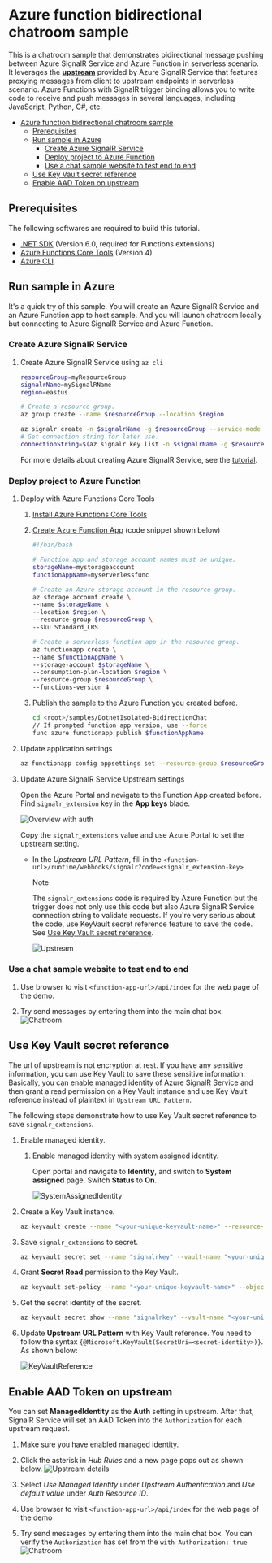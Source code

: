 # Azure function bidirectional chatroom sample

This is a chatroom sample that demonstrates bidirectional message pushing between Azure SignalR Service and Azure Function in serverless scenario. It leverages the [**upstream**](https://docs.microsoft.com/azure/azure-signalr/concept-upstream) provided by Azure SignalR Service that features proxying messages from client to upstream endpoints in serverless scenario. Azure Functions with SignalR trigger binding allows you to write code to receive and push messages in several languages, including JavaScript, Python, C#, etc.

- [Azure function bidirectional chatroom sample](#azure-function-bidirectional-chatroom-sample)
  - [Prerequisites](#prerequisites)
  - [Run sample in Azure](#run-sample-in-azure)
    - [Create Azure SignalR Service](#create-azure-signalr-service)
    - [Deploy project to Azure Function](#deploy-project-to-azure-function)
    - [Use a chat sample website to test end to end](#use-a-chat-sample-website-to-test-end-to-end)
  - [Use Key Vault secret reference](#use-key-vault-secret-reference)
  - [Enable AAD Token on upstream](#enable-aad-token-on-upstream)

<a name="prerequisites"></a>

## Prerequisites

The following softwares are required to build this tutorial.
* [.NET SDK](https://dotnet.microsoft.com/download) (Version 6.0, required for Functions extensions)
* [Azure Functions Core Tools](https://docs.microsoft.com/azure/azure-functions/functions-run-local?tabs=windows%2Ccsharp%2Cbash#install-the-azure-functions-core-tools) (Version 4)
* [Azure CLI](https://docs.microsoft.com/cli/azure/install-azure-cli?view=azure-cli-latest)

<a name="run-sample-in-azure"></a>

## Run sample in Azure

It's a quick try of this sample. You will create an Azure SignalR Service and an Azure Function app to host sample. And you will launch chatroom locally but connecting to Azure SignalR Service and Azure Function.

### Create Azure SignalR Service

1. Create Azure SignalR Service using `az cli`

    ```bash
    resourceGroup=myResourceGroup
    signalrName=mySignalRName
    region=eastus

    # Create a resource group.
    az group create --name $resourceGroup --location $region

    az signalr create -n $signalrName -g $resourceGroup --service-mode Serverless --sku Standard_S1
    # Get connection string for later use.
    connectionString=$(az signalr key list -n $signalrName -g $resourceGroup --query primaryConnectionString -o tsv)
    ```

    For more details about creating Azure SignalR Service, see the [tutorial](https://docs.microsoft.com/en-us/azure/azure-signalr/signalr-quickstart-azure-functions-javascript#create-an-azure-signalr-service-instance).

### Deploy project to Azure Function

1. Deploy with Azure Functions Core Tools
    1. [Install Azure Functions Core Tools](https://docs.microsoft.com/en-us/azure/azure-functions/functions-run-local?tabs=windows%2Ccsharp%2Cbash#install-the-azure-functions-core-tools)
    2. [Create Azure Function App](https://docs.microsoft.com/en-us/azure/azure-functions/scripts/functions-cli-create-serverless#sample-script) (code snippet shown below)

        ```bash
        #!/bin/bash

        # Function app and storage account names must be unique.
        storageName=mystorageaccount
        functionAppName=myserverlessfunc

        # Create an Azure storage account in the resource group.
        az storage account create \
        --name $storageName \
        --location $region \
        --resource-group $resourceGroup \
        --sku Standard_LRS

        # Create a serverless function app in the resource group.
        az functionapp create \
        --name $functionAppName \
        --storage-account $storageName \
        --consumption-plan-location $region \
        --resource-group $resourceGroup \
        --functions-version 4
        ```

    3. Publish the sample to the Azure Function you created before.

        ```bash
        cd <root>/samples/DotnetIsolated-BidirectionChat
        // If prompted function app version, use --force
        func azure functionapp publish $functionAppName
        ```

2. Update application settings

    ```bash
    az functionapp config appsettings set --resource-group $resourceGroup --name $functionAppName --setting AzureSignalRConnectionString=$connectionString
    ```

3. Update Azure SignalR Service Upstream settings

    Open the Azure Portal and nevigate to the Function App created before. Find `signalr_extension` key in the **App keys** blade.

    ![Overview with auth](imgs/getkeys.png)

    Copy the `signalr_extensions` value and use Azure Portal to set the upstream setting.
    - In the *Upstream URL Pattern*, fill in the `<function-url>/runtime/webhooks/signalr?code=<signalr_extension-key>`
        > [!NOTE]
        > The `signalr_extensions` code is required by Azure Function but the trigger does not only use this code but also Azure SignalR Service connection string to validate requests. If you're very serious about the code, use KeyVault secret reference feature to save the code. See [Use Key Vault secret reference](#use-keyvault-secret-reference).

        ![Upstream](imgs/upstream-portal.png)

### Use a chat sample website to test end to end

1. Use browser to visit `<function-app-url>/api/index` for the web page of the demo.

2. Try send messages by entering them into the main chat box.
    ![Chatroom](imgs/chatroom-noauth.png)

## Use Key Vault secret reference

The url of upstream is not encryption at rest. If you have any sensitive information, you can use Key Vault to save these sensitive information. Basically, you can enable managed identity of Azure SignalR Service and then grant a read permission on a Key Vault instance and use Key Vault reference instead of plaintext in `Upstream URL Pattern`.

The following steps demonstrate how to use Key Vault secret reference to save `signalr_extensions`.

1. Enable managed identity.

    1. Enable managed identity with system assigned identity.

        Open portal and navigate to **Identity**, and switch to **System assigned** page. Switch **Status** to **On**.

        ![SystemAssignedIdentity](imgs/system-assigned-identity.png)

2. Create a Key Vault instance.

    ```bash
    az keyvault create --name "<your-unique-keyvault-name>" --resource-group "myResourceGroup" --location "EastUS"
    ```

3. Save `signalr_extensions` to secret.

    ```bash
    az keyvault secret set --name "signalrkey" --vault-name "<your-unique-keyvault-name>" --value "<signalr_extension_code_copied_from_azure_function>"
    ```

4. Grant **Secret Read** permission to the Key Vault.

    ```bash
    az keyvault set-policy --name "<your-unique-keyvault-name>" --object-id "<object-id-shown-in-system-assigned-identity>" --secret-permissions get
    ```

5. Get the secret identity of the secret.

    ```bash
    az keyvault secret show --name "signalrkey" --vault-name "<your-unique-keyvault-name>" --query id -o tsv
    ```

6. Update **Upstream URL Pattern** with Key Vault reference. You need to follow the syntax `{@Microsoft.KeyVault(SecretUri=<secret-identity>)}`. As shown below:

    ![KeyVaultReference](imgs/key-vault-reference.png)

## Enable AAD Token on upstream

You can set **ManagedIdentity** as the **Auth** setting in upstream. After that, SignalR Service will set an AAD Token into the `Authorization` for each upstream request.

1. Make sure you have enabled managed identity.

2. Click the asterisk in *Hub Rules* and a new page pops out as shown below.
    ![Upstream details](imgs/upstream-details-portal.png)

3. Select *Use Managed Identity* under *Upstream Authentication* and *Use default value* under *Auth Resource ID*.

4. Use browser to visit `<function-app-url>/api/index` for the web page of the demo

5. Try send messages by entering them into the main chat box. You can verify the `Authorization` has set from the `with Authorization: true`
    ![Chatroom](imgs/chatroom.png)
